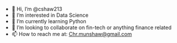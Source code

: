 - 👋 Hi, I’m @cshaw213
- 👀 I’m interested in Data Science
- 🌱 I’m currently learning Python
- 💞️ I’m looking to collaborate on fin-tech or anything finance related
- 📫 How to reach me at: Chr.munshaw@gmail.com

<!---
cshaw213/cshaw213 is a ✨ special ✨ repository because its `README.md` (this file) appears on your GitHub profile.
You can click the Preview link to take a look at your changes.
--->

